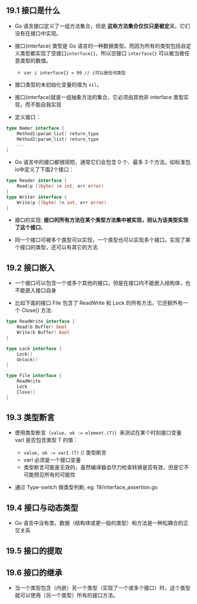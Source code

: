 ## 19.1 接口是什么
* Go 语言接口定义了一组方法集合，但是 __这些方法集合仅仅只是被定义__，它们没有在接口中实现。

* 接口(interface) 类型是 Go 语言的一种数据类型。而因为所有的类型包括自定义类型都实现了空接口`interface{}`，所以空接口 `interface{}` 可以被当做任意类型的数值。
    * `var i interface{} = 99 // i可以是任何类型`

* 接口类型的未初始化变量的值为 `nil`。

* 接口(interface)就是一组抽象方法的集合，它必须由其他非 interface 类型实现，而不能自我实现

* 定义接口：
```go
type Namer interface {
    Method1(param_list) return_type
    Method2(param_list) return_type
    ...
}
```  

* Go 语言中的接口都很简短，通常它们会包含 0 个、最多 3 个方法。如标准包io中定义了下面2个接口：
```go
type Reader interface {
	Read(p []byte) (n int, err error)
}
type Writer interface {
	Write(p []byte) (n int, err error)
}
```

* 接口的实现: __接口的所有方法在某个类型方法集中被实现，则认为该类型实现了这个接口__。

* 同一个接口可被多个类型可以实现，一个类型也可以实现多个接口。实现了某个接口的类型，还可以有其它的方法.


## 19.2 接口嵌入
* 一个接口可以包含一个或多个其他的接口，但是在接口内不能嵌入结构体，也不能嵌入接口自身

* 比如下面的接口 File 包含了 ReadWrite 和 Lock 的所有方法，它还额外有一个 Close() 方法:
```go
type ReadWrite interface {
    Read(b Buffer) bool
    Write(b Buffer) bool
}

type Lock interface {
    Lock()
    Unlock()
}

type File interface {
    ReadWrite
    Lock
    Close()
}
```


## 19.3 类型断言
* 使用类型断言（`value, ok := element.(T)`）来测试在某个时刻接口变量 varI 是否包含类型 T 的值：
    * `value, ok := varI.(T)`       // 类型断言
    * varI 必须是一个接口变量
    * 类型断言可能是无效的，虽然编译器会尽力检查转换是否有效，但是它不可能预见所有的可能性

* 通过 Type-switch 做类型判断, eg: 19/interface_assertion.go


## 19.4 接口与动态类型
* Go 语言中没有类，数据（结构体或更一般的类型）和方法是一种松耦合的正交关系


## 19.5 接口的提取


## 19.6 接口的继承
* 当一个类型包含（内嵌）另一个类型（实现了一个或多个接口）时，这个类型就可以使用（另一个类型）所有的接口方法。

